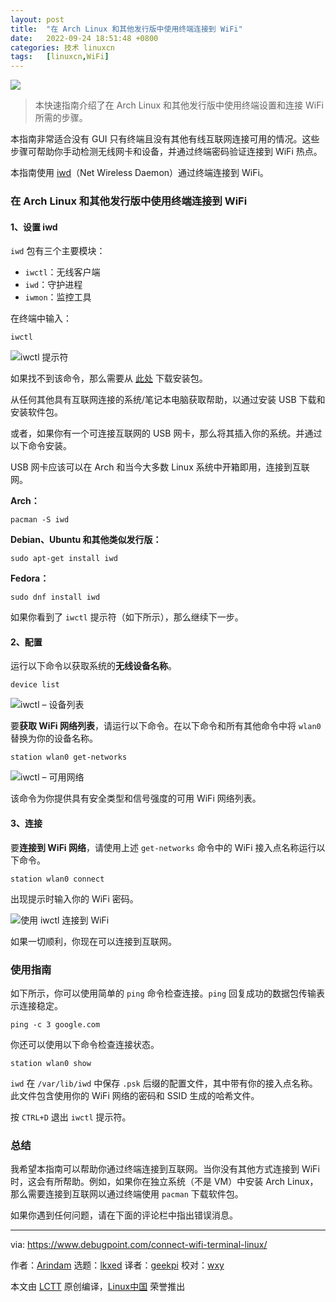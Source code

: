```yaml
---
layout: post
title:	"在 Arch Linux 和其他发行版中使用终端连接到 WiFi"
date:	2022-09-24 18:51:48 +0800 
categories:	技术 linuxcn 
tags:	[linuxcn,WiFi]
---
```



![](/Asserts/Images//attachment/album/202209/24/185145fcas1rje3f8pr8sa.jpg)



> 
> 本快速指南介绍了在 Arch Linux 和其他发行版中使用终端设置和连接 WiFi 所需的步骤。
> 
> 
> 


本指南非常适合没有 GUI 只有终端且没有其他有线互联网连接可用的情况。这些步骤可帮助你手动检测无线网卡和设备，并通过终端密码验证连接到 WiFi 热点。


本指南使用 [iwd](https://wiki.archlinux.org/index.php/Iwd)（Net Wireless Daemon）通过终端连接到 WiFi。


### 在 Arch Linux 和其他发行版中使用终端连接到 WiFi


#### 1、设置 iwd


`iwd` 包有三个主要模块：


* `iwctl`：无线客户端
* `iwd`：守护进程
* `iwmon`：监控工具


在终端中输入：



```
iwctl

```

![iwctl 提示符](/Asserts/Images//attachment/album/202209/24/185148fm3wr64j36k6x6il.jpg)


如果找不到该命令，那么需要从 [此处](https://www.archlinux.org/packages/?name=iwd) 下载安装包。


从任何其他具有互联网连接的系统/笔记本电脑获取帮助，以通过安装 USB 下载和安装软件包。


或者，如果你有一个可连接互联网的 USB 网卡，那么将其插入你的系统。并通过以下命令安装。


USB 网卡应该可以在 Arch 和当今大多数 Linux 系统中开箱即用，连接到互联网。


**Arch：**



```
pacman -S iwd

```

**Debian、Ubuntu 和其他类似发行版：**



```
sudo apt-get install iwd

```

**Fedora：**



```
sudo dnf install iwd

```

如果你看到了 `iwctl` 提示符（如下所示），那么继续下一步。


#### 2、配置


运行以下命令以获取系统的**无线设备名称**。



```
device list

```

![iwctl – 设备列表](/Asserts/Images//attachment/album/202209/24/185149r1a02veoxn8vlc2a.jpg)


要**获取 WiFi 网络列表**，请运行以下命令。在以下命令和所有其他命令中将 `wlan0` 替换为你的设备名称。



```
station wlan0 get-networks

```

![iwctl – 可用网络](/Asserts/Images//attachment/album/202209/24/185149yl9y9ps1gsyqhq2p.jpg)


该命令为你提供具有安全类型和信号强度的可用 WiFi 网络列表。


#### 3、连接


要**连接到 WiFi 网络**，请使用上述 `get-networks` 命令中的 WiFi 接入点名称运行以下命令。



```
station wlan0 connect

```

出现提示时输入你的 WiFi 密码。


![使用 iwctl 连接到 WiFi](/Asserts/Images//attachment/album/202209/24/185149ulmtcc5kf6qqs5t7.jpg)


如果一切顺利，你现在可以连接到互联网。


### 使用指南


如下所示，你可以使用简单的 `ping` 命令检查连接。`ping` 回复成功的数据包传输表示连接稳定。



```
ping -c 3 google.com

```

你还可以使用以下命令检查连接状态。



```
station wlan0 show

```

`iwd` 在 `/var/lib/iwd` 中保存 `.psk` 后缀的配置文件，其中带有你的接入点名称。此文件包含使用你的 WiFi 网络的密码和 SSID 生成的哈希文件。


按 `CTRL+D` 退出 `iwctl` 提示符。


### 总结


我希望本指南可以帮助你通过终端连接到互联网。当你没有其他方式连接到 WiFi 时，这会有所帮助。例如，如果你在独立系统（不是 VM）中安装 Arch Linux，那么需要连接到互联网以通过终端使用 `pacman` 下载软件包。


如果你遇到任何问题，请在下面的评论栏中指出错误消息。




---


via: <https://www.debugpoint.com/connect-wifi-terminal-linux/>


作者：[Arindam](https://www.debugpoint.com/author/admin1/) 选题：[lkxed](https://github.com/lkxed) 译者：[geekpi](https://github.com/geekpi) 校对：[wxy](https://github.com/wxy)


本文由 [LCTT](https://github.com/LCTT/TranslateProject) 原创编译，[Linux中国](https://linux.cn/) 荣誉推出
